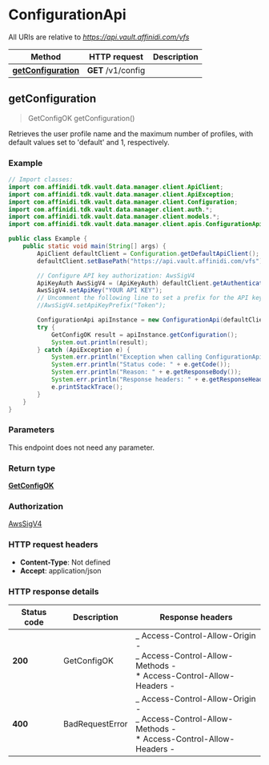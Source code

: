 # ConfigurationApi

All URIs are relative to *https://api.vault.affinidi.com/vfs*

| Method                                                       | HTTP request       | Description |
| ------------------------------------------------------------ | ------------------ | ----------- |
| [**getConfiguration**](ConfigurationApi.md#getConfiguration) | **GET** /v1/config |             |

## getConfiguration

> GetConfigOK getConfiguration()

Retrieves the user profile name and the maximum number of profiles, with default values set to &#39;default&#39; and 1, respectively.

### Example

```java
// Import classes:
import com.affinidi.tdk.vault.data.manager.client.ApiClient;
import com.affinidi.tdk.vault.data.manager.client.ApiException;
import com.affinidi.tdk.vault.data.manager.client.Configuration;
import com.affinidi.tdk.vault.data.manager.client.auth.*;
import com.affinidi.tdk.vault.data.manager.client.models.*;
import com.affinidi.tdk.vault.data.manager.client.apis.ConfigurationApi;

public class Example {
    public static void main(String[] args) {
        ApiClient defaultClient = Configuration.getDefaultApiClient();
        defaultClient.setBasePath("https://api.vault.affinidi.com/vfs");

        // Configure API key authorization: AwsSigV4
        ApiKeyAuth AwsSigV4 = (ApiKeyAuth) defaultClient.getAuthentication("AwsSigV4");
        AwsSigV4.setApiKey("YOUR API KEY");
        // Uncomment the following line to set a prefix for the API key, e.g. "Token" (defaults to null)
        //AwsSigV4.setApiKeyPrefix("Token");

        ConfigurationApi apiInstance = new ConfigurationApi(defaultClient);
        try {
            GetConfigOK result = apiInstance.getConfiguration();
            System.out.println(result);
        } catch (ApiException e) {
            System.err.println("Exception when calling ConfigurationApi#getConfiguration");
            System.err.println("Status code: " + e.getCode());
            System.err.println("Reason: " + e.getResponseBody());
            System.err.println("Response headers: " + e.getResponseHeaders());
            e.printStackTrace();
        }
    }
}
```

### Parameters

This endpoint does not need any parameter.

### Return type

[**GetConfigOK**](GetConfigOK.md)

### Authorization

[AwsSigV4](../README.md#AwsSigV4)

### HTTP request headers

- **Content-Type**: Not defined
- **Accept**: application/json

### HTTP response details

| Status code | Description     | Response headers                                                                                                  |
| ----------- | --------------- | ----------------------------------------------------------------------------------------------------------------- |
| **200**     | GetConfigOK     | _ Access-Control-Allow-Origin - <br> _ Access-Control-Allow-Methods - <br> \* Access-Control-Allow-Headers - <br> |
| **400**     | BadRequestError | _ Access-Control-Allow-Origin - <br> _ Access-Control-Allow-Methods - <br> \* Access-Control-Allow-Headers - <br> |
